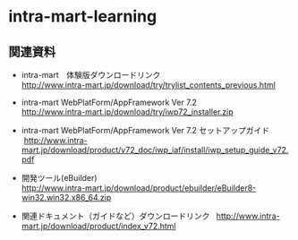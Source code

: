 # intra-mart-learning

## 関連資料  

* intra-mart　体験版ダウンロードリンク  
  <http://www.intra-mart.jp/download/try/trylist_contents_previous.html>
  
* intra-mart WebPlatForm/AppFramework Ver 7.2  
  <http://www.intra-mart.jp/download/try/iwp72_installer.zip>   
  
* intra-mart WebPlatForm/AppFramework Ver 7.2 セットアップガイド   
  <http://www.intra-mart.jp/download/product/v72_doc/iwp_iaf/install/iwp_setup_guide_v72.pdf>   
  
* 開発ツール(eBuilder)   
  <http://www.intra-mart.jp/download/product/ebuilder/eBuilder8-win32.win32.x86_64.zip>   
  
* 関連ドキュメント（ガイドなど）ダウンロードリンク   
  <http://www.intra-mart.jp/download/product/index_v72.html>   
